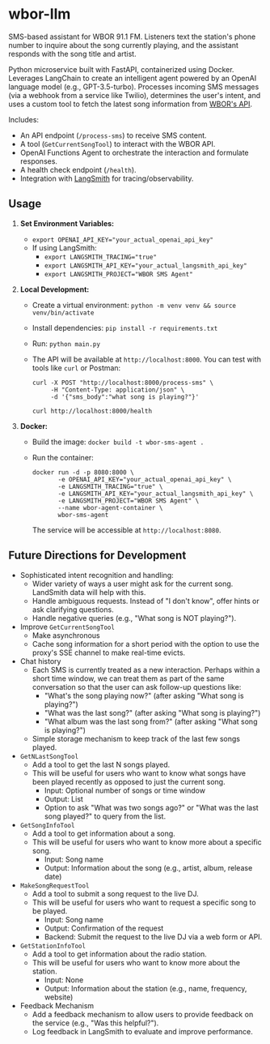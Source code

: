 # wbor-llm

SMS-based assistant for WBOR 91.1 FM. Listeners text the station's phone number to inquire about the song currently playing, and the assistant responds with the song title and artist.

Python microservice built with FastAPI, containerized using Docker. Leverages LangChain to create an intelligent agent powered by an OpenAI language model (e.g., GPT-3.5-turbo). Processes incoming SMS messages (via a webhook from a service like Twilio), determines the user's intent, and uses a custom tool to fetch the latest song information from [WBOR's API](https://api-1.wbor.org/api/spins?count=1).

Includes:

* An API endpoint (`/process-sms`) to receive SMS content.
* A tool (`GetCurrentSongTool`) to interact with the WBOR API.
* OpenAI Functions Agent to orchestrate the interaction and formulate responses.
* A health check endpoint (`/health`).
* Integration with [LangSmith](https://www.langchain.com/langsmith) for tracing/observability.

## Usage

1. **Set Environment Variables:**
    * `export OPENAI_API_KEY="your_actual_openai_api_key"`
    * If using LangSmith:
        * `export LANGSMITH_TRACING="true"`
        * `export LANGSMITH_API_KEY="your_actual_langsmith_api_key"`
        * `export LANGSMITH_PROJECT="WBOR SMS Agent"`

2. **Local Development:**
    * Create a virtual environment: `python -m venv venv && source venv/bin/activate`
    * Install dependencies: `pip install -r requirements.txt`
    * Run: `python main.py`
    * The API will be available at `http://localhost:8000`. You can test with tools like `curl` or Postman:

        ```shell
        curl -X POST "http://localhost:8000/process-sms" \
             -H "Content-Type: application/json" \
             -d '{"sms_body":"what song is playing?"}'
        ```

        ```shell
        curl http://localhost:8000/health
        ```

3. **Docker:**
    * Build the image: `docker build -t wbor-sms-agent .`
    * Run the container:

        ```shell
        docker run -d -p 8080:8000 \
               -e OPENAI_API_KEY="your_actual_openai_api_key" \
               -e LANGSMITH_TRACING="true" \
               -e LANGSMITH_API_KEY="your_actual_langsmith_api_key" \
               -e LANGSMITH_PROJECT="WBOR SMS Agent" \
               --name wbor-agent-container \
               wbor-sms-agent
        ```

        The service will be accessible at `http://localhost:8080`.

## Future Directions for Development

* Sophisticated intent recognition and handling:
  * Wider variety of ways a user might ask for the current song. LandSmith data will help with this.
  * Handle ambiguous requests. Instead of "I don't know", offer hints or ask clarifying questions.
  * Handle negative queries (e.g., "What song is NOT playing?").
* Improve `GetCurrentSongTool`
  * Make asynchronous
  * Cache song information for a short period with the option to use the proxy's SSE channel to make real-time evicts.
* Chat history
  * Each SMS is currently treated as a new interaction. Perhaps within a short time window, we can treat them as part of the same conversation so that the user can ask follow-up questions like:
    * "What's the song playing now?" (after asking "What song is playing?")
    * "What was the last song?" (after asking "What song is playing?")
    * "What album was the last song from?" (after asking "What song is playing?")
  * Simple storage mechanism to keep track of the last few songs played.
* `GetNLastSongTool`
  * Add a tool to get the last N songs played.
  * This will be useful for users who want to know what songs have been played recently as opposed to just the current song.
    * Input: Optional number of songs or time window
    * Output: List
    * Option to ask "What was two songs ago?" or "What was the last song played?" to query from the list.
* `GetSongInfoTool`
  * Add a tool to get information about a song.
  * This will be useful for users who want to know more about a specific song.
    * Input: Song name
    * Output: Information about the song (e.g., artist, album, release date)
* `MakeSongRequestTool`
  * Add a tool to submit a song request to the live DJ.
  * This will be useful for users who want to request a specific song to be played.
    * Input: Song name
    * Output: Confirmation of the request
    * Backend: Submit the request to the live DJ via a web form or API.
* `GetStationInfoTool`
  * Add a tool to get information about the radio station.
  * This will be useful for users who want to know more about the station.
    * Input: None
    * Output: Information about the station (e.g., name, frequency, website)
* Feedback Mechanism
  * Add a feedback mechanism to allow users to provide feedback on the service (e.g., "Was this helpful?").
  * Log feedback in LangSmith to evaluate and improve performance.
